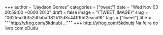 
+++
author = "Jaydson Gomes"
categories = ["tweet"]
date = "Wed Nov 03 00:59:00 +0000 2010"
draft = false
image = "{TWEET_IMAGE}"
slug = "06255c0b152d0abaff82b12d8c44ff95f2eacd9f"
tags = ["tweet"]
title = """http://yfrog.com/5kdnubj ..."""
+++
http://yfrog.com/5kdnubj Na feira do livro com oDudu
